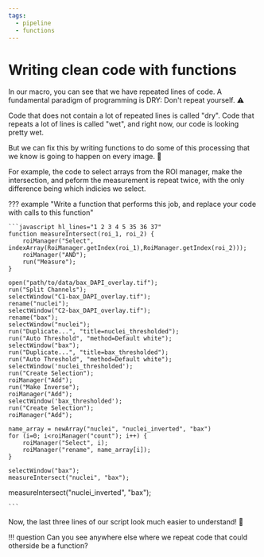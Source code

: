 ```yaml
---
tags:
  - pipeline
  - functions
---
```

# Writing clean code with functions

In our macro, you can see that we have repeated lines of code. A fundamental
paradigm of programming is DRY: Don't repeat yourself. :warning:

Code that does not contain a lot of repeated lines is called "dry". Code that
repeats a lot of lines is called "wet", and right now, our code is looking
pretty wet.

But we can fix this by writing functions to do some of this processing that we
know is going to happen on every image. :wrench:

For example, the code to select arrays from the ROI manager, make the
intersection, and peform the measurement is repeat twice, with the only
difference being which indicies we select.

??? example "Write a function that performs this job, and replace your code with calls to this function"

    ```javascript hl_lines="1 2 3 4 5 35 36 37"
    function measureIntersect(roi_1, roi_2) {
        roiManager("Select", indexArray(RoiManager.getIndex(roi_1),RoiManager.getIndex(roi_2)));
        roiManager("AND");
        run("Measure");
    }

    open("path/to/data/bax_DAPI_overlay.tif");
    run("Split Channels");
    selectWindow("C1-bax_DAPI_overlay.tif");
    rename("nuclei");
    selectWindow("C2-bax_DAPI_overlay.tif");
    rename("bax");
    selectWindow("nuclei");
    run("Duplicate...", "title=nuclei_thresholded");
    run("Auto Threshold", "method=Default white");
    selectWindow("bax");
    run("Duplicate...", "title=bax_thresholded");
    run("Auto Threshold", "method=Default white");
    selectWindow('nuclei_thresholded');
    run("Create Selection");
    roiManager("Add");
    run("Make Inverse");
    roiManager("Add");
    selectWindow('bax_thresholded');
    run("Create Selection");
    roiManager("Add");

    name_array = newArray("nuclei", "nuclei_inverted", "bax")
    for (i=0; i<roiManager("count"); i++) {
        roiManager("Select", i);
        roiManager("rename", name_array[i]);
    }

    selectWindow("bax");
    measureIntersect("nuclei", "bax");
   measureIntersect("nuclei_inverted", "bax");

    ```

Now, the last three lines of our script look much easier to understand! :tada:

!!! question
    Can you see anywhere else where we repeat code that could otherside be a
    function?
